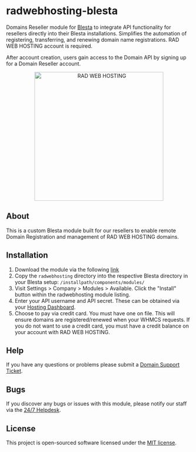 # radwebhosting-blesta
Domains Reseller module for <a href="http://www.blesta.com">Blesta</a> to integrate API functionality for resellers directly into their Blesta installations. Simplifies the automation of registering, transferring, and renewing domain name registrations. RAD WEB HOSTING account is required.

After account creation, users gain access to the Domain API by signing up for a Domain Reseller account.

<p align="center"><a href="https://radwebhosting.com" target="_blank"><img width="350" src="https://avatars0.githubusercontent.com/u/16030710?s=460&v=4" alt="RAD WEB HOSTING"></a></p>

## About
This is a custom Blesta module built for our resellers to enable remote Domain Registration and management of RAD WEB HOSTING domains.

## Installation
1. Download the module via the following [link](https://github.com/Rad-Web-Hosting/radwebhosting-blesta/releases/latest)
1. Copy the `radwebhosting` directory into the respective Blesta directory in your Blesta setup: `/installpath/components/modules/`
2. Visit Settings > Company > Modules > Available. Click the "Install" button within the radwebhosting module listing.
3. Enter your API username and API secret. These can be obtained via your [Hosting Dashboard](https://radwebhosting.com/client_area/clientarea.php).
4. Choose to pay via credit card. You must have one on file. This will ensure domains are registered/renewed when your WHMCS requests. If you do not want to use a credit card, you must have a credit balance on your account with RAD WEB HOSTING.

## Help
If you have any questions or problems please submit a [Domain Support Ticket](https://radwebhosting.com/client_area/submitticket.php?step=2&deptid=10).

## Bugs
If you discover any bugs or issues with this module, please notify our staff via the [24/7 Helpdesk](https://radwebhosting.com/client_area/submitticket.php).

## License
This project is open-sourced software licensed under the [MIT license](http://opensource.org/licenses/MIT).
